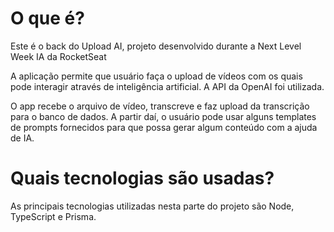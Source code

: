 # O que é?
Este é o back do Upload AI, projeto desenvolvido durante a Next Level Week IA da RocketSeat

A aplicação permite que usuário faça o upload de vídeos com os quais pode interagir através de inteligência artificial. A API da OpenAI foi utilizada. 

O app recebe o arquivo de vídeo, transcreve e faz upload da transcrição para o banco de dados. A partir daí, o usuário pode usar alguns templates de prompts fornecidos para que possa gerar algum conteúdo com a ajuda de IA.

# Quais tecnologias são usadas?
As principais tecnologias utilizadas nesta parte do projeto são Node, TypeScript e Prisma.
